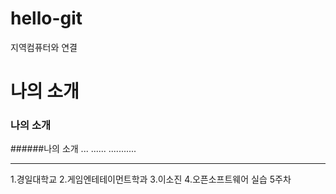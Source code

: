 # hello-git
지역컴퓨터와 연결


# 나의 소개
### 나의 소개
######나의 소개
...
......
...........
***
1.경일대학교
2.게임엔테테이먼트학과
3.이소진
4.오픈소프트웨어 실습
5주차
